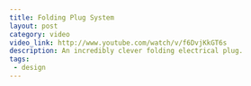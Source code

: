 ```yaml
---
title: Folding Plug System
layout: post
category: video
video_link: http://www.youtube.com/watch/v/f6DvjKkGT6s
description: An incredibly clever folding electrical plug.
tags:
 - design
---
```

&nbsp;